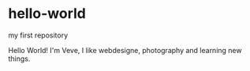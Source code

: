 # hello-world
my first repository

Hello World!
I'm Veve, I like webdesigne, photography and learning new things.
